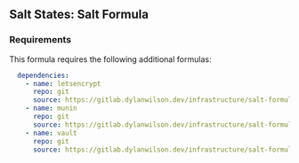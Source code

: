 ## Salt States: Salt Formula

### Requirements

This formula requires the following additional formulas:

```yaml
  dependencies:
    - name: letsencrypt
      repo: git
      source: https://gitlab.dylanwilson.dev/infrastructure/salt-formulas/letsencrypt-formula.git
    - name: munin
      repo: git
      source: https://gitlab.dylanwilson.dev/infrastructure/salt-formulas/munin-formula.git
    - name: vault
      repo: git
      source: https://gitlab.dylanwilson.dev/infrastructure/salt-formulas/vault-formula.git
```
